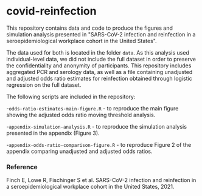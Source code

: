 # covid-reinfection

This repository contains data and code to produce the figures and simulation analysis presented in "SARS-CoV-2 infection and reinfection in a seroepidemiological workplace cohort in the United States".

The data used for both is located in the folder `data`. As this analysis used individual-level data, we did not include the full dataset in order to preserve the confidentiality and anonymity of participants. This repository includes aggregated PCR and serology data, as well as a file containing unadjusted and adjusted odds ratio estimates for reinfection obtained through logistic regression on the full dataset.

The following scripts are included in the repository:

-`odds-ratio-estimates-main-figure.R` - to reproduce the main figure showing the adjusted odds ratio moving threshold analysis.

-`appendix-simulation-analysis.R` - to reproduce the simulation analysis presented in the appendix (Figure 3).

-`appendix-odds-ratio-comparison-figure.R` - to reproduce Figure 2 of the appendix comparing unadjusted and adjusted odds ratios.


### Reference

Finch E, Lowe R, Fischinger S et al. SARS-CoV-2 infection and reinfection in a seroepidemiological workplace cohort in the United States, 2021.

